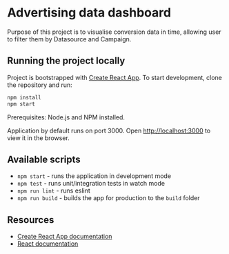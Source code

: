 # Advertising data dashboard

Purpose of this project is to visualise conversion data in time, allowing user to filter them by Datasource and Campaign.

## Running the project locally

Project is bootstrapped with [Create React App](https://github.com/facebook/create-react-app).
To start development, clone the repository and run:
```sh
npm install
npm start
````
Prerequisites: Node.js and NPM installed.

Application by default runs on port 3000. 
Open [http://localhost:3000](http://localhost:3000) to view it in the browser.

## Available scripts
* `npm start` - runs the application in development mode
* `npm test` - runs unit/integration tests in watch mode
* `npm run lint` - runs eslint
* `npm run build` - builds the app for production to the `build` folder

## Resources
* [Create React App documentation](https://facebook.github.io/create-react-app/docs/getting-started)
* [React documentation](https://reactjs.org/)
